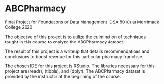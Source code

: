 # ABCPharmacy
Final Project for Foundations of Data Management (DSA 5010) at Merrimack College 2020

The objective of this project is to utilize the culmination of techniques taught in this course to analyze the ABCPharmacy dataset. 

The result of this project is a writeup that details recommendations and conclusions to boost revenue for this particular pharmacy franchise. 

The chosen IDE for this project is RStudio. The libraries necessary for this project are (readr), (tibble), and (dplyr). The ABCPharmacy dataset is provided by the instructor at the beginning of the course. 
